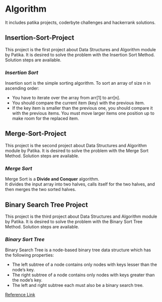 # Algorithm
It includes patika projects, coderbyte challenges and hackerrank solutions.

## Insertion-Sort-Project
This project is the first project about Data Structures and Algorithm module by Patika.
It is desired to solve the problem with the Insertion Sort Method. Solution steps are available.  
### ***Insertion Sort***
Insertion sort is the simple sorting algorithm. To sort an array of size n in ascending order:
- You have to iterate over the array from arr[1] to arr[n].
- You should compare the current item (key) with the previous item.
- If the key item is smaller than the previous one, you should compare it with the previous items. You must move larger items one position up to make room for the replaced item.

## Merge-Sort-Project
This project is the second project about Data Structures and Algorithm module by Patika.
It is desired to solve the problem with the Merge Sort Method. Solution steps are available.  
### ***Merge Sort***  
Merge Sort is a **Divide and Conquer** algorithm.  
It divides the input array into two halves, calls itself for the two halves, and then merges the two sorted halves.


## Binary Search Tree Project
This project is the third project about Data Structures and Algorithm module by Patika.
It is desired to solve the problem with the Binary Sort Tree Method. Solution steps are available.  
### ***Binary Sort Tree***  
Binary Search Tree is a node-based binary tree data structure which has the following properties:
- The left subtree of a node contains only nodes with keys lesser than the node’s key.
- The right subtree of a node contains only nodes with keys greater than the node’s key.
- The left and right subtree each must also be a binary search tree.


[Reference Link](https://www.geeksforgeeks.org/fundamentals-of-algorithms/?ref=shm)
